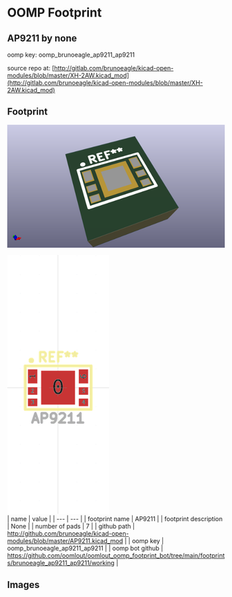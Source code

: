 # OOMP Footprint  
## AP9211  by none  
  
oomp key: oomp_brunoeagle_ap9211_ap9211  
  
source repo at: [http://gitlab.com/brunoeagle/kicad-open-modules/blob/master/XH-2AW.kicad_mod](http://gitlab.com/brunoeagle/kicad-open-modules/blob/master/XH-2AW.kicad_mod)  
## Footprint  
  
[![working_kicad_pcb_3d.png](working_kicad_pcb_3d_600.png)](working_kicad_pcb_3d.png)  
  
[![working.png](working_600.png)](working.png)  
| name | value | 
| --- | --- | 
| footprint name | AP9211 | 
| footprint description | None | 
| number of pads | 7 | 
| github path | http://github.com/brunoeagle/kicad-open-modules/blob/master/AP9211.kicad_mod | 
| oomp key | oomp_brunoeagle_ap9211_ap9211 | 
| oomp bot github | https://github.com/oomlout/oomlout_oomp_footprint_bot/tree/main/footprints/brunoeagle_ap9211_ap9211/working | 
## Images  
